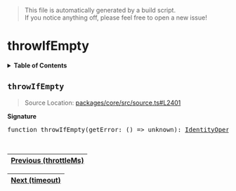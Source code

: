 > This file is automatically generated by a build script.<br>If you notice anything off, please feel free to open a new issue!

# throwIfEmpty

<details><summary><b>Table of Contents</b></summary><br>

1. [<code>throwIfEmpty</code>](#throwIfEmpty)</details>

## <a name="throwIfEmpty"></a><code>throwIfEmpty</code>

> Source Location: [packages\/core\/src\/source.ts#L2401](..\/..\/packages\/core\/src\/source.ts#L2401)

<b>Signature</b>

<pre>function throwIfEmpty(getError: () =&gt; unknown): <a href="001-IdentityOperator.md#IdentityOperator">IdentityOperator</a></pre><br>

| [Previous \(throttleMs\)](092-throttleMs.md#readme) |
| --- |

<div align="right">

| [Next \(timeout\)](094-timeout.md#readme) |
| --- |
</div>
